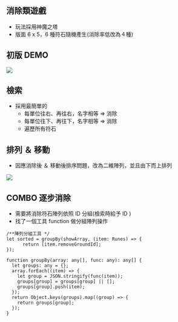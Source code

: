 ## 消除類遊戲
- 玩法採用神魔之塔
- 版面 6 x 5，6 種符石隨機產生(消除率低改為４種)

## 初版 DEMO
![](https://i.imgur.com/yfbfFJ0.gif)

## 檢索
- 採用最簡單的
   - 每單位往右、再往右，名字相等 => 消除
   - 每單位往下、再往下，名字相等 => 消除
   - 遍歷所有符石
## 排列 ＆ 移動
- 因應消除後 ＆ 移動後排序問題，改為二維陣列，並且由下而上排列

![](https://i.imgur.com/J4wcdQo.png)

## COMBO 逐步消除
- 需要將消除符石陣列依照 ID 分組(檢索時給予 ID )
- 找了一個工具 function 做分組陣列操作
```
/**陣列分組工具 */
let sorted = groupBy(showArray, (item: Runes) => {
      return [item.removeGroundId];
});

function groupBy(array: any[], func: any): any[] {
  let groups: any = {};
  array.forEach((item) => {
    let group = JSON.stringify(func(item));
    groups[group] = groups[group] || [];
    groups[group].push(item);
  });
  return Object.keys(groups).map((group) => {
    return groups[group];
  });
}
```